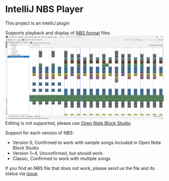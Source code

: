 # IntelliJ NBS Player

This project is an IntelliJ plugin
<!-- Plugin description -->
Supports playback and display of [NBS format](https://opennbs.org/nbs) files.  
![Img](.github/readme/2023-01-07_06h53_52.png)  
Editing is not supported, please use [Open Note Block Studio](https://opennbs.org/).

Support for each version of NBS:

- Version 5, Confirmed to work with sample songs included in Open Note Block Studio
- Version 1~4, Unconfirmed, but should work
- Classic, Confirmed to work with multiple songs

If you find an NBS file that does not work, please send us the file and its status
via [issue](https://github.com/MORIMORI0317/intellij-nbs-player/issues).

<!-- Plugin description end -->
